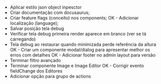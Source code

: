 - Aplicar estilo json object inpesctor
- Criar documentação com docusaurus;
- Criar feature flags (conceito) nos components;
OK - Adicionar localização (language);
- Salvar posição tela debug
- Verificar tela debug primeira render aparece em branco (ver se tá carregando)
- Tela debug ao restaurar quando minimizada perde referência da altura
OK - Criar um componente modal/dialog para apresentar melhor os erros com detalhes
OK - Adicionar footer no admin layout para versão
- Terminar filtro avançado
- Terminar componente Image e Image Editor
OK - Corrigir evento fieldChange dos Editores
- Adicionar opção para grupo de actions
